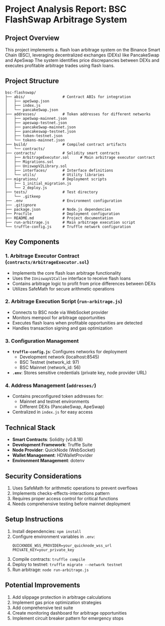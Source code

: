 # Project Analysis Report: BSC FlashSwap Arbitrage System

## Project Overview
This project implements a. flash loan arbitrage system on the Binance Smart Chain (BSC), leveraging decentralized exchanges (DEXs) like PancakeSwap and ApeSwap The system identifies price discrepancies between DEXs and executes profitable arbitrage trades using flash loans.

## Project Structure
```
bsc-flashswap/
├── abis/                 # Contract ABIs for integration
│   ├── apeSwap.json
│   ├── index.js
│   └── pancakeSwap.json
├── addresses/            # Token addresses for different networks
│   ├── apeSwap-mainnet.json
│   ├── apeswap-testnet.json
│   ├── pancakeSwap-mainnet.json
│   ├── pancakeswap-testnet.json
│   ├── token-testnet.json
│   └── tokens-mainnet.json
├── build/                # Compiled contract artifacts
│   └── contracts/
├── contracts/            # Solidity smart contracts
│   ├── ArbitrageExecutor.sol     # Main arbitrage executor contract
│   ├── Migrations.sol
│   ├── UniswapV2Library.sol
│   ├── interfaces/       # Interface definitions
│   └── utils/            # Utility libraries
├── migrations/           # Deployment scripts
│   ├── 1_initial_migration.js
│   └── 2_deploy.js
├── tests/                # Test directory
│   └── .gitkeep
├── .env                  # Environment configuration
├── .gitignore
├── package.json          # Node.js dependencies
├── Procfile              # Deployment configuration
├── README.md             # Project documentation
├── run-arbitrage.js      # Main arbitrage execution script
└── truffle-config.js     # Truffle network configuration
```

## Key Components

### 1. Arbitrage Executor Contract (`contracts/ArbitrageExecutor.sol`)
- Implements the core flash loan arbitrage functionality
- Uses the `IUniswapV2Callee` interface to receive flash loans
- Contains arbitrage logic to profit from price differences between DEXs
- Utilizes SafeMath for secure arithmetic operations

### 2. Arbitrage Execution Script (`run-arbitrage.js`)
- Connects to BSC node via WebSocket provider
- Monitors mempool for arbitrage opportunities
- Executes flash loans when profitable opportunities are detected
- Handles transaction signing and gas optimization

### 3. Configuration Management
- **`truffle-config.js`**: Configures networks for deployment
  - Development network (localhost:8545)
  - BSC Testnet (network_id: 97)
  - BSC Mainnet (network_id: 56)
- **`.env`**: Stores sensitive credentials (private key, node provider URL)

### 4. Address Management (`addresses/`)
- Contains preconfigured token addresses for:
  - Mainnet and testnet environments
  - Different DEXs (PancakeSwap, ApeSwap)
- Centralized in `index.js` for easy access

## Technical Stack
- **Smart Contracts**: Solidity (v0.8.18)
- **Development Framework**: Truffle Suite
- **Node Provider**: QuickNode (WebSocket)
- **Wallet Management**: HDWalletProvider
- **Environment Management**: dotenv

## Security Considerations
1. Uses SafeMath for arithmetic operations to prevent overflows
2. Implements checks-effects-interactions pattern
3. Requires proper access control for critical functions
4. Needs comprehensive testing before mainnet deployment

## Setup Instructions
1. Install dependencies: `npm install`
2. Configure environment variables in `.env`:
   ```env
   QUICKNODE_WSS_PROVIDER=your_quicknode_wss_url
   PRIVATE_KEY=your_private_key
   ```
3. Compile contracts: `truffle compile`
4. Deploy to testnet: `truffle migrate --network testnet`
5. Run arbitrage: `node run-arbitrage.js`

## Potential Improvements
1. Add slippage protection in arbitrage calculations
2. Implement gas price optimization strategies
3. Add comprehensive test suite
4. Create monitoring dashboard for arbitrage opportunities
5. Implement circuit breaker pattern for emergency stops
